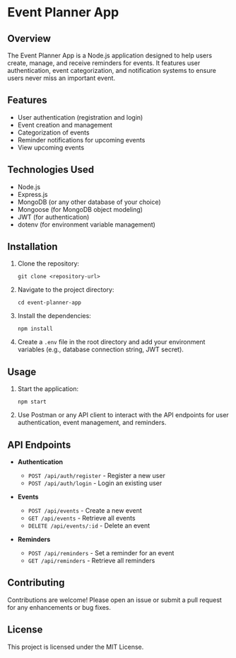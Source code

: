 # Event Planner App

## Overview
The Event Planner App is a Node.js application designed to help users create, manage, and receive reminders for events. It features user authentication, event categorization, and notification systems to ensure users never miss an important event.

## Features
- User authentication (registration and login)
- Event creation and management
- Categorization of events
- Reminder notifications for upcoming events
- View upcoming events

## Technologies Used
- Node.js
- Express.js
- MongoDB (or any other database of your choice)
- Mongoose (for MongoDB object modeling)
- JWT (for authentication)
- dotenv (for environment variable management)

## Installation
1. Clone the repository:
   ```
   git clone <repository-url>
   ```
2. Navigate to the project directory:
   ```
   cd event-planner-app
   ```
3. Install the dependencies:
   ```
   npm install
   ```
4. Create a `.env` file in the root directory and add your environment variables (e.g., database connection string, JWT secret).

## Usage
1. Start the application:
   ```
   npm start
   ```
2. Use Postman or any API client to interact with the API endpoints for user authentication, event management, and reminders.

## API Endpoints
- **Authentication**
  - `POST /api/auth/register` - Register a new user
  - `POST /api/auth/login` - Login an existing user

- **Events**
  - `POST /api/events` - Create a new event
  - `GET /api/events` - Retrieve all events
  - `DELETE /api/events/:id` - Delete an event

- **Reminders**
  - `POST /api/reminders` - Set a reminder for an event
  - `GET /api/reminders` - Retrieve all reminders

## Contributing
Contributions are welcome! Please open an issue or submit a pull request for any enhancements or bug fixes.

## License
This project is licensed under the MIT License.